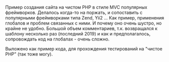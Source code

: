 Пример создания сайта на чистом PHP в стиле MVC популярных фреймворков.
Делалось когда-то на поржать, и сопоставить с популярными фреймворками типа Zend, Yii2 ...
Как пример, применения глобалов и проблем связанных с ними.
И почему оно очень шустро, но крайне не удобно.
Большой объем комментариев, т.к. возвращался к шаблону несколько раз (последний 2019) и
как и предполагалось, сопровождать код на глобалах - очень сложно.

Выложено как пример кода, для прохождения тестирований на "чистое PHP" (так тоже могу).
